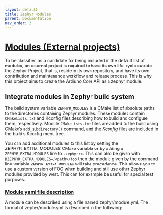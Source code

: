 ```yaml
---
layout: default
title: Zephyr Modules
parent: Documentation
nav_order: 3
---
```


# [Modules (External projects)](https://docs.zephyrproject.org/latest/develop/modules.html)

To be classified as a candidate for being included in the default list of modules, an external project is required to have its own life-cycle outside the Zephyr Project, that is, reside in its own repository, and have its own contribution and maintenance workflow and release process. This is why this project aims to create the Ardiuno Core API as a zephyr module.

## Integrate modules in Zephyr build system

The build system variable ``ZEPHYR_MODULES`` is a CMake list of absolute paths to the directories containing Zephyr modules. These modules contain ``CMakeLists.txt`` and Kconfig files describing how to build and configure them, respectively. Module ``CMakeLists.txt`` files are added to the build using CMake’s ``add_subdirectory()`` command, and the _Kconfig_ files are included in the build’s Kconfig menu tree.

You can add additional modules to this list by setting the ZEPHYR_EXTRA_MODULES CMake variable or by adding a ``ZEPHYR_EXTRA_MODULES`` line to ``.zephyrrc``. 
This can also be given with ``-DZEPHYR_EXTRA_MODULES=/<path>/foo`` then the module given by the command line variable ``ZEPHYR_EXTRA_MODULES`` will take precedence. This allows you to use a custom version of FOO when building and still use other Zephyr modules provided by west. This can for example be useful for special test purposes.

### [Module yaml file description](https://docs.zephyrproject.org/latest/develop/modules.html#module-yaml-file-description)

A module can be described using a file named zephyr/module.yml. The format of zephyr/module.yml is described in the following:
